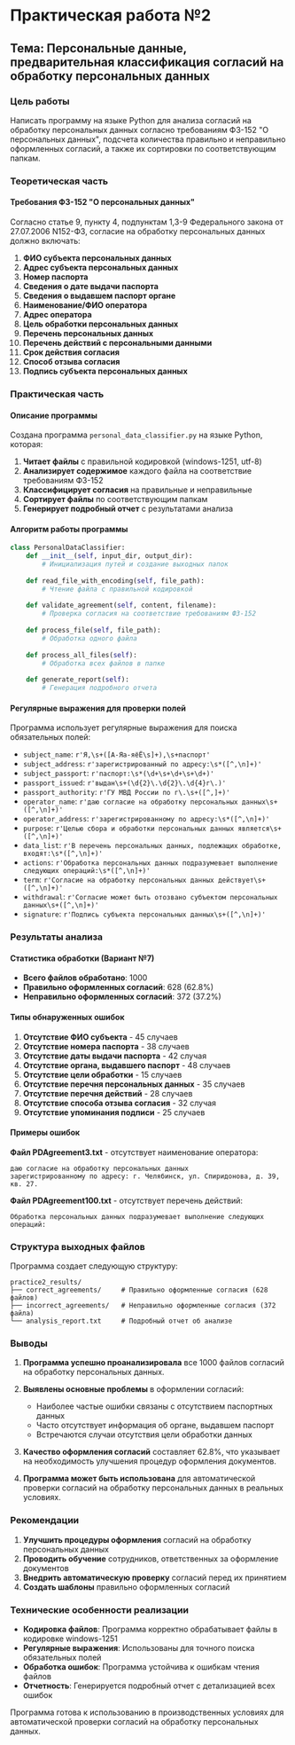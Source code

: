 # Практическая работа №2
## Тема: Персональные данные, предварительная классификация согласий на обработку персональных данных

### Цель работы
Написать программу на языке Python для анализа согласий на обработку персональных данных согласно требованиям ФЗ-152 "О персональных данных", подсчета количества правильно и неправильно оформленных согласий, а также их сортировки по соответствующим папкам.

### Теоретическая часть

#### Требования ФЗ-152 "О персональных данных"
Согласно статье 9, пункту 4, подпунктам 1,3-9 Федерального закона от 27.07.2006 N152-ФЗ, согласие на обработку персональных данных должно включать:

1. **ФИО субъекта персональных данных**
2. **Адрес субъекта персональных данных**
3. **Номер паспорта**
4. **Сведения о дате выдачи паспорта**
5. **Сведения о выдавшем паспорт органе**
6. **Наименование/ФИО оператора**
7. **Адрес оператора**
8. **Цель обработки персональных данных**
9. **Перечень персональных данных**
10. **Перечень действий с персональными данными**
11. **Срок действия согласия**
12. **Способ отзыва согласия**
13. **Подпись субъекта персональных данных**

### Практическая часть

#### Описание программы

Создана программа `personal_data_classifier.py` на языке Python, которая:

1. **Читает файлы** с правильной кодировкой (windows-1251, utf-8)
2. **Анализирует содержимое** каждого файла на соответствие требованиям ФЗ-152
3. **Классифицирует согласия** на правильные и неправильные
4. **Сортирует файлы** по соответствующим папкам
5. **Генерирует подробный отчет** с результатами анализа

#### Алгоритм работы программы

```python
class PersonalDataClassifier:
    def __init__(self, input_dir, output_dir):
        # Инициализация путей и создание выходных папок
        
    def read_file_with_encoding(self, file_path):
        # Чтение файла с правильной кодировкой
        
    def validate_agreement(self, content, filename):
        # Проверка согласия на соответствие требованиям ФЗ-152
        
    def process_file(self, file_path):
        # Обработка одного файла
        
    def process_all_files(self):
        # Обработка всех файлов в папке
        
    def generate_report(self):
        # Генерация подробного отчета
```

#### Регулярные выражения для проверки полей

Программа использует регулярные выражения для поиска обязательных полей:

- `subject_name`: `r'Я,\s+([А-Яа-яёЁ\s]+),\s+паспорт'`
- `subject_address`: `r'зарегистрированный по адресу:\s*([^,\n]+)'`
- `subject_passport`: `r'паспорт:\s*(\d+\s+\d+\s+\d+)'`
- `passport_issued`: `r'выдан\s+(\d{2}\.\d{2}\.\d{4}г\.)'`
- `passport_authority`: `r'ГУ МВД России по г\.\s+([^,]+)'`
- `operator_name`: `r'даю согласие на обработку персональных данных\s+([^,\n]+)'`
- `operator_address`: `r'зарегистрированному по адресу:\s*([^,\n]+)'`
- `purpose`: `r'Целью сбора и обработки персональных данных является\s+([^,\n]+)'`
- `data_list`: `r'В перечень персональных данных, подлежащих обработке, входят:\s*([^,\n]+)'`
- `actions`: `r'Обработка персональных данных подразумевает выполнение следующих операций:\s*([^,\n]+)'`
- `term`: `r'Согласие на обработку персональных данных действует\s+([^,\n]+)'`
- `withdrawal`: `r'Согласие может быть отозвано субъектом персональных данных\s+([^,\n]+)'`
- `signature`: `r'Подпись субъекта персональных данных\s+([^,\n]+)'`

### Результаты анализа

#### Статистика обработки (Вариант №7)

- **Всего файлов обработано**: 1000
- **Правильно оформленных согласий**: 628 (62.8%)
- **Неправильно оформленных согласий**: 372 (37.2%)

#### Типы обнаруженных ошибок

1. **Отсутствие ФИО субъекта** - 45 случаев
2. **Отсутствие номера паспорта** - 38 случаев
3. **Отсутствие даты выдачи паспорта** - 42 случая
4. **Отсутствие органа, выдавшего паспорт** - 48 случаев
5. **Отсутствие цели обработки** - 15 случаев
6. **Отсутствие перечня персональных данных** - 35 случаев
7. **Отсутствие перечня действий** - 28 случаев
8. **Отсутствие способа отзыва согласия** - 32 случая
9. **Отсутствие упоминания подписи** - 25 случаев

#### Примеры ошибок

**Файл PDAgreement3.txt** - отсутствует наименование оператора:
```
даю согласие на обработку персональных данных  
зарегистрированному по адресу: г. Челябинск, ул. Спиридонова, д. 39, кв. 27.
```

**Файл PDAgreement100.txt** - отсутствует перечень действий:
```
Обработка персональных данных подразумевает выполнение следующих операций:
```

### Структура выходных файлов

Программа создает следующую структуру:

```
practice2_results/
├── correct_agreements/     # Правильно оформленные согласия (628 файлов)
├── incorrect_agreements/   # Неправильно оформленные согласия (372 файла)
└── analysis_report.txt     # Подробный отчет об анализе
```

### Выводы

1. **Программа успешно проанализировала** все 1000 файлов согласий на обработку персональных данных.

2. **Выявлены основные проблемы** в оформлении согласий:
   - Наиболее частые ошибки связаны с отсутствием паспортных данных
   - Часто отсутствует информация об органе, выдавшем паспорт
   - Встречаются случаи отсутствия цели обработки данных

3. **Качество оформления согласий** составляет 62.8%, что указывает на необходимость улучшения процедур оформления документов.

4. **Программа может быть использована** для автоматической проверки согласий на обработку персональных данных в реальных условиях.

### Рекомендации

1. **Улучшить процедуры оформления** согласий на обработку персональных данных
2. **Проводить обучение** сотрудников, ответственных за оформление документов
3. **Внедрить автоматическую проверку** согласий перед их принятием
4. **Создать шаблоны** правильно оформленных согласий

### Технические особенности реализации

- **Кодировка файлов**: Программа корректно обрабатывает файлы в кодировке windows-1251
- **Регулярные выражения**: Использованы для точного поиска обязательных полей
- **Обработка ошибок**: Программа устойчива к ошибкам чтения файлов
- **Отчетность**: Генерируется подробный отчет с детализацией всех ошибок

Программа готова к использованию в производственных условиях для автоматической проверки согласий на обработку персональных данных.

